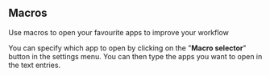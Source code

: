 ## Macros

Use macros to open your favourite apps to improve your workflow

You can specify which app to open by clicking on the "**Macro selector**" button in the settings menu. You can then type the apps you want to open in the text entries.